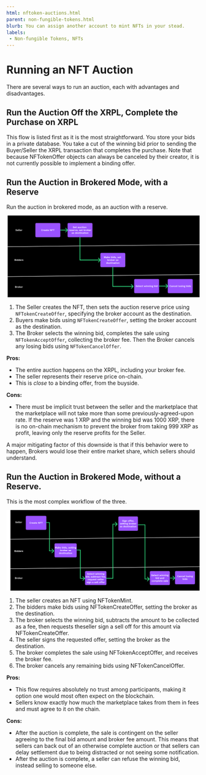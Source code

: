 ```yaml
---
html: nftoken-auctions.html
parent: non-fungible-tokens.html
blurb: You can assign another account to mint NFTs in your stead.
labels:
 - Non-fungible Tokens, NFTs
---
```


# Running an NFT Auction

There are several ways to run an auction, each with advantages and disadvantages.

## Run the Auction Off the XRPL, Complete the Purchase on XRPL

This flow is listed first as it is the most straightforward. You store your bids in a private database. You take a cut of the winning bid prior to sending the Buyer/Seller the XRPL transaction that completes the purchase. Note that because NFTokenOffer objects can always be canceled by their creator, it is not currently possible to implement a binding offer.

## Run the Auction in Brokered Mode, with a Reserve

Run the auction in brokered mode, as an auction with a reserve.

![Auction in Brokered Mode with a Reserve](img/nft-auction1.png "Auction in Brokered Mode with a Reserve")

1. The Seller creates the NFT, then sets the auction reserve price using `NFTokenCreateOffer`, specifying the broker account as the destination.
1. Buyers make bids using `NFTokenCreateOffer`, setting the broker account as the destination.
1. The Broker selects the winning bid, completes the sale using `NFTokenAcceptOffer`, collecting the broker fee. Then the Broker cancels any losing bids using `NFTokenCancelOffer`.

**Pros:**

- The entire auction happens on the XRPL, including your broker fee.
- The seller represents their reserve price on-chain.
- This is _close_ to a binding offer, from the buyside.

**Cons:**

- There must be implicit trust between the seller and the marketplace that the marketplace will not take more than some previously-agreed-upon rate. If the reserve was 1 XRP and the winning bid was 1000 XRP, there is no on-chain mechanism to prevent the broker from taking 999 XRP as profit, leaving only the reserve profits for the Seller.

A major mitigating factor of this downside is that if this behavior were to happen, Brokers would lose their entire market share, which sellers should understand.

## Run the Auction in Brokered Mode, without a Reserve. 

This is the most complex workflow of the three.

![Auction in Brokered Mode without a Reserve](img/nft-auction2.png "Auction in Brokered Mode without a Reserve")

1. The seller creates an NFT using NFTokenMint.
1. The bidders make bids using NFTokenCreateOffer, setting the broker as the destination.
1. The broker selects the winning bid, subtracts the amount to be collected as a fee, then requests theseller sign a sell off for this amount via NFTokenCreateOffer.
1. The seller signs the requested offer, setting the broker as the destination.
1. The broker completes the sale using NFTokenAcceptOffer, and receives the broker fee.
1. The broker cancels any remaining bids using NFTokenCancelOffer.

**Pros:**

- This flow requires absolutely no trust among participants, making it option one would most often expect on the blockchain.
- Sellers know exactly how much the marketplace takes from them in fees and must agree to it on the chain.

**Cons:**

- After the auction is complete, the sale is contingent on the seller agreeing to the final bid amount and broker fee amount. This means that sellers can back out of an otherwise complete auction or that sellers can delay settlement due to being distracted or not seeing some notification.
- After the auction is complete, a seller can refuse the winning bid, instead selling to someone else.
